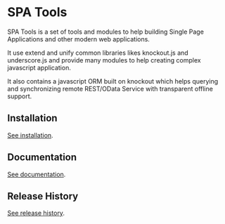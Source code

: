 ﻿# SPA Tools

SPA Tools is a set of tools and modules to help building Single Page Applications and other modern web applications.

It use extend and unify common libraries likes knockout.js and underscore.js and provide many modules to help creating complex javascript application.

It also contains a javascript ORM built on knockout which helps querying and synchronizing remote REST/OData Service with transparent offline support.

## Installation

[See installation](https://github.com/spatools/spatools/wiki/Installation).

## Documentation 

[See documentation](https://github.com/spatools/spatools/wiki).

## Release History

[See release history](https://github.com/spatools/spatools/wiki/Release-History).